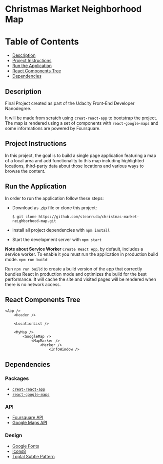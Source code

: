 Christmas Market Neighborhood Map
===============================

# Table of Contents

* [Description](#description)
* [Project Instructions](#project-instructions)
* [Run the Application](#run-the-application)
* [React Components Tree](#react-components-tree)
* [Dependencies](#dependencies)

## Description

Final Project created as part of the Udacity Front-End Developer Nanodegree.

It will be made from scratch using `creat-react-app` to bootstrap the project. The map is rendered using a set of components with `react-google-maps` and some informations are powered by Foursquare.

## Project Instructions

In this project, the goal is to build a single page application featuring a map of a local area and add functionality to this map including highlighted locations, third-party data about those locations and various ways to browse the content.

## Run the Application

In order to run the application follow these steps:

* Download as .zip file or clone this project:

    ```
    $ git clone https://github.com/stearruda/christmas-market-neighborhood-map.git
    ```

* Install all project dependencies with `npm install`
* Start the development server with `npm start`

__Note about Service Worker__
`Create React App`, by default, includes a service worker. To enable it you must run the application in production build mode.
    ```
    npm run build
    ```

Run `npm run build` to create a build version of the app that correctly bundles React in production mode and optimizes the build for the best performance. It will cache the site and visited pages will be rendered when there is no network access.

## React Components Tree

```
<App />
	<Header />

	<LocationList />

	<MyMap />
		<GoogleMap />
			<MapMarker />
				<Marker />
					<InfoWindow />
```

## Dependencies

### Packages

* [`creat-react-app`](https://github.com/facebookincubator/create-react-app)
* [`react-google-maps`](https://www.npmjs.com/package/create-react-app)

### API

* [Foursquare API](https://developer.foursquare.com/)
* [Google Maps API](https://cloud.google.com/maps-platform/)

### Design

* [Google Fonts](https://fonts.google.com/)
* [Icons8](https://icons8.com/)
* [Toptal Subtle Pattern](https://www.toptal.com/designers/subtlepatterns/)
